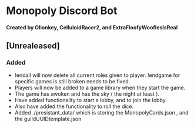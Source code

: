 # Monopoly Discord Bot
#### Created by Olionkey, CelluloidRacer2, and ExtraFloofyWooflesIsReal

## [Unrealeased]

### Added
- !endall will now delete all current roles given to player. !endgame for specific games is still broken needs to be fixed.
- Players will now be added to a game library when they start the game.
- The game has awoken and has the sky ( the night at least ).
- Have added functionality to start a lobby, and to join the lobby.
- Also have added the functionality to roll the dice.
- Added ./presistant_data/ which is storing the MonopolyCards.json , and the guildUUIDtemplate.json
